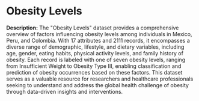 # Obesity Levels

**Description:**
The "Obesity Levels" dataset provides a comprehensive overview of factors influencing obesity levels among individuals in Mexico, Peru, and Colombia. With 17 attributes and 2111 records, it encompasses a diverse range of demographic, lifestyle, and dietary variables, including age, gender, eating habits, physical activity levels, and family history of obesity. Each record is labeled with one of seven obesity levels, ranging from Insufficient Weight to Obesity Type III, enabling classification and prediction of obesity occurrences based on these factors. This dataset serves as a valuable resource for researchers and healthcare professionals seeking to understand and address the global health challenge of obesity through data-driven insights and interventions.
